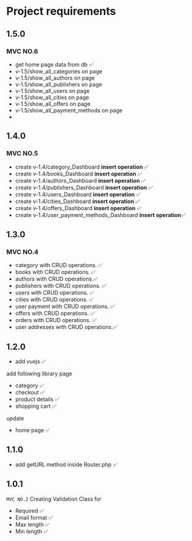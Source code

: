 # Project requirements

## 1.5.0

### MVC NO.6

- get home page data from db ✅
- v-1.5/show_all_categories on page
- v-1.5/show_all_authors on page
- v-1.5/show_all_publishers on page
- v-1.5/show_all_users on page
- v-1.5/show_all_cities on page
- v-1.5/show_all_offers on page
- v-1.5/show_all_payment_methods on page
-

## 1.4.0

### MVC NO.5

- create v-1.4/category_Dashboard **insert operation** ✅
- create v-1.4/books_Dashboard **insert operation** ✅
- create v-1.4/authors_Dashboard **insert operation** ✅
- create v-1.4/publishers_Dashboard **insert operation** ✅
- create v-1.4/users_Dashboard **insert operation** ✅
- create v-1.4/cities_Dashboard **insert operation** ✅
- create v-1.4/offers_Dashboard **insert operation** ✅
- create v-1.4/user_payment_methods_Dashboard **insert operation**✅

## 1.3.0

### MVC NO.4

- category with CRUD operations. ✅
- books with CRUD operations. ✅
- authors with CRUD operations.✅
- publishers with CRUD operations. ✅
- users with CRUD operations. ✅
- cities with CRUD operations. ✅
- user payment with CRUD operations. ✅
- offers with CRUD operations. ✅
- orders with CRUD operations. ✅
- user addresses with CRUD operations.✅

## 1.2.0

- add vuejs ✅

add following library page

- category ✅
- checkout ✅
- product details ✅
- shopping cart ✅

update

- home page ✅

## 1.1.0

- add getURL method inside Router.php ✅

## 1.0.1

`MVC NO.2`
Creating Validation Class for

- Required ✅
- Email format ✅
- Max length ✅
- Min length ✅
